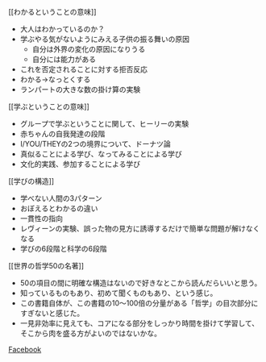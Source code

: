 
[[わかるということの意味]]
- 大人はわかっているのか？
- 学ぶやる気がないようにみえる子供の振る舞いの原因
    - 自分は外界の変化の原因になりうる
    - 自分には能力がある
- これを否定されることに対する拒否反応
- わかる→なっとくする
- ランパートの大きな数の掛け算の実験

[[学ぶということの意味]]
- グループで学ぶということに関して、ヒーリーの実験
- 赤ちゃんの自我発達の段階
- I/YOU/THEYの2つの境界について、ドーナツ論
- 真似ることによる学び、なってみることによる学び
- 文化的実践、参加することによる学び

[[学びの構造]]
- 学べない人間の3パターン
- おぼえるとわかるの違い
- 一貫性の指向
- レヴィーンの実験、誤った物の見方に誘導するだけで簡単な問題が解けなくなる
- 学びの6段階と科学の6段階

[[世界の哲学50の名著]]
- 50の項目の間に明確な構造はないので好きなとこから読んだらいいと思う。
- 知っているものもあり、初めて聞くものもあり、という感じ。
- この書籍自体が、この書籍の10〜100倍の分量がある「哲学」の目次部分にすぎないと感じた。
- 一見非効率に見えても、コアになる部分をしっかり時間を掛けて学習して、そこから肉を盛る方がよいのではないかな。

[Facebook](https://www.facebook.com/nishiohirokazu/posts/10203072806437605)
